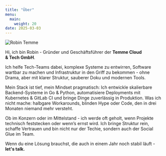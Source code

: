 ```yaml
---
title: "Über"
menu:
  main:
    weight: 20
date: 2025-03-03
---
```


![Robin Temme](../face.png)

Hi, ich bin Robin - Gründer und Geschäftsführer der **Temme Cloud & Tech GmbH**.

Ich helfe Tech-Teams dabei, komplexe Systeme zu entwirren, Software wartbar zu machen und Infrastruktur in den Griff zu bekommen - ohne Drama, aber mit klarer Struktur, sauberer Doku und modernen Tools.

Mein Stack ist tief, mein Mindset pragmatisch: Ich entwickle skalierbare Backend-Systeme in Go & Python, automatisiere Deployments mit Kubernetes & GitLab CI und bringe Dinge zuverlässig in Produktion.
Was ich nicht mache: halbgare Workarounds, blinden Hype oder Code, den in drei Monaten niemand mehr versteht.

Ob im Konzern oder im Mittelstand - ich werde oft geholt, wenn Projekte technisch feststecken oder wenn’s ernst wird. Ich bringe Struktur rein, schaffe Vertrauen und bin nicht nur der Techie, sondern auch der Social Glue im Team.

Wenn du eine Lösung brauchst, die auch in einem Jahr noch stabil läuft - **let's talk.**

